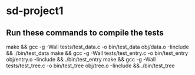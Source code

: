 # sd-project1

## Run these commands to compile the tests
make && gcc -g -Wall tests/test_data.c -o bin/test_data obj/data.o -Iinclude && ./bin/test_data
make && gcc -g -Wall tests/test_entry.c -o bin/test_entry obj/entry.o -Iinclude && ./bin/test_entry
make && gcc -g -Wall tests/test_tree.c -o bin/test_tree obj/tree.o -Iinclude && ./bin/test_tree
